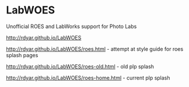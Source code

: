 # LabWOES
Unofficial ROES and LabWorks support for Photo Labs

http://rdyar.github.io/LabWOES

http://rdyar.github.io/LabWOES/roes.html - attempt at style guide for roes splash pages

http://rdyar.github.io/LabWOES/roes-old.html - old plp splash

http://rdyar.github.io/LabWOES/roes-home.html - current plp splash



